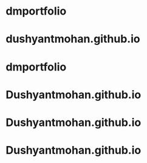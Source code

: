 # dmportfolio
# dushyantmohan.github.io
# dmportfolio
# Dushyantmohan.github.io
# Dushyantmohan.github.io
# Dushyantmohan.github.io
